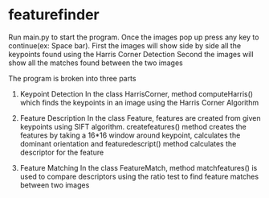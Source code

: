 # featurefinder

Run main.py to start the program. Once the images pop up press any key to continue(ex: Space bar).
First the images will show side by side all the keypoints found using the Harris Corner Detection
Second the images will show all the matches found between the two images

The program is broken into three parts
1. Keypoint Detection
In the class HarrisCorner, method computeHarris() which finds the keypoints in an
image using the Harris Corner Algorithm

2. Feature Description
In the class Feature, features are created from given keypoints using SIFT algorithm. createfeatures() method creates the features
by taking a 16*16 window around keypoint, calculates the dominant orientation and featuredescript() method calculates the
descriptor for the feature

3. Feature Matching
In the class FeatureMatch, method matchfeatures() is used to compare descriptors using the ratio test to
find feature matches between two images